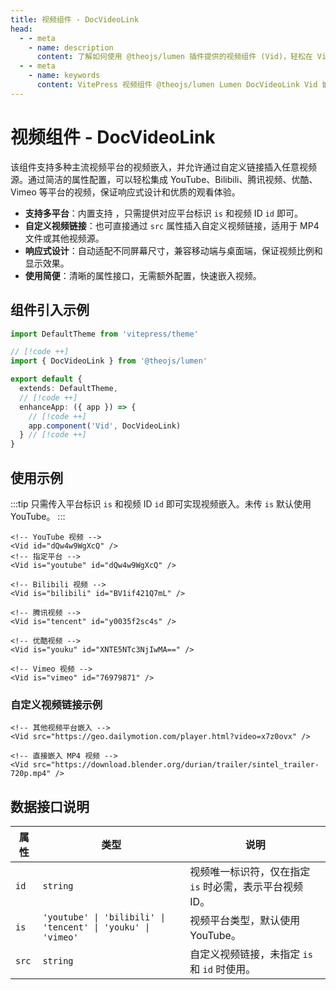 ```yaml
---
title: 视频组件 - DocVideoLink
head:
  - - meta
    - name: description
      content: 了解如何使用 @theojs/lumen 插件提供的视频组件 (Vid)，轻松在 VitePress 页面中嵌入来自 YouTube、Bilibili、腾讯视频、优酷等多个主流平台或自定义链接的视频。该组件支持响应式设计，配置简单易用，提升用户观看体验。
  - - meta
    - name: keywords
      content: VitePress 视频组件 @theojs/lumen Lumen DocVideoLink Vid 嵌入视频 YouTube Bilibili 腾讯视频 优酷 Vimeo 响应式视频 theojs VitePress插件 多平台视频 自定义视频
---
```


# 视频组件 - DocVideoLink

该组件支持多种主流视频平台的视频嵌入，并允许通过自定义链接插入任意视频源。通过简洁的属性配置，可以轻松集成 YouTube、Bilibili、腾讯视频、优酷、Vimeo 等平台的视频，保证响应式设计和优质的观看体验。

- **支持多平台**：内置支持 <Pill name="YouTube" icon="logos:youtube-icon" link="https://www.youtube.com/" alt="youtube icon" />
  <Pill name="Bilibili" icon="simple-icons:bilibili" color="#00A1D6" link="https://www.bilibili.com/" alt="bilibili icon" />
  <Pill name="腾讯视频" image="https://v.qq.com/favicon.ico" link="https://v.qq.com/" alt="腾讯视频 icon" />
  <Pill name="优酷视频" image="https://img.alicdn.com/imgextra/i2/O1CN01BeAcgL1ywY0G5nSn8_!!6000000006643-2-tps-195-195.png" link="https://www.youku.com/" alt="优酷视频 icon" />
  <Pill name="Vimeo" icon="logos:vimeo-icon" link="https://vimeo.com" alt="vimeo icon"/>，只需提供对应平台标识 `is` 和视频 ID `id` 即可。
- **自定义视频链接**：也可直接通过 `src` 属性插入自定义视频链接，适用于 MP4 文件或其他视频源。
- **响应式设计**：自动适配不同屏幕尺寸，兼容移动端与桌面端，保证视频比例和显示效果。
- **使用简便**：清晰的属性接口，无需额外配置，快速嵌入视频。

## 组件引入示例

```ts [.vitepress/theme/index.ts]
import DefaultTheme from 'vitepress/theme'

// [!code ++]
import { DocVideoLink } from '@theojs/lumen'

export default {
  extends: DefaultTheme,
  // [!code ++]
  enhanceApp: ({ app }) => {
    // [!code ++]
    app.component('Vid', DocVideoLink)
  } // [!code ++]
}
```

## 使用示例

:::tip
只需传入平台标识 `is` 和视频 ID `id` 即可实现视频嵌入。未传 `is` 默认使用 YouTube。
:::

```vue
<!-- YouTube 视频 -->
<Vid id="dQw4w9WgXcQ" />
<!-- 指定平台 -->
<Vid is="youtube" id="dQw4w9WgXcQ" />

<!-- Bilibili 视频 -->
<Vid is="bilibili" id="BV1if421Q7mL" />

<!-- 腾讯视频 -->
<Vid is="tencent" id="y0035f2sc4s" />

<!-- 优酷视频 -->
<Vid is="youku" id="XNTE5NTc3NjIwMA==" />

<!-- Vimeo 视频 -->
<Vid is="vimeo" id="76979871" />
```

### 自定义视频链接示例

```vue-html
<!-- 其他视频平台嵌入 -->
<Vid src="https://geo.dailymotion.com/player.html?video=x7z0ovx" />

<!-- 直接嵌入 MP4 视频 -->
<Vid src="https://download.blender.org/durian/trailer/sintel_trailer-720p.mp4" />
```

## 数据接口说明

| 属性  | 类型                                                         | 说明                                                    |
| ----- | ------------------------------------------------------------ | ------------------------------------------------------- |
| `id`  | `string`                                                     | 视频唯一标识符，仅在指定 `is` 时必需，表示平台视频 ID。 |
| `is`  | `'youtube' \| 'bilibili' \| 'tencent' \| 'youku' \| 'vimeo'` | 视频平台类型，默认使用 YouTube。                        |
| `src` | `string`                                                     | 自定义视频链接，未指定 `is` 和 `id` 时使用。            |
